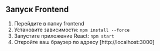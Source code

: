 ## Запуск Frontend

1. Перейдите в папку frontend
2. Установите зависимости: `npm install --force`
3. Запустите приложение React: `npm start`
4. Откройте ваш браузер по адресу [http://localhost:3000]
